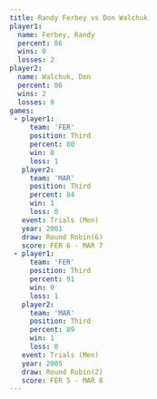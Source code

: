 ```yaml
---
title: Randy Ferbey vs Don Walchuk
player1:             
  name: Ferbey, Randy
  percent: 86        
  wins: 0            
  losses: 2          
player2:             
  name: Walchuk, Don 
  percent: 86        
  wins: 2            
  losses: 0          
games:
 - player1:         
     team: 'FER'    
     position: Third
     percent: 80    
     win: 0         
     loss: 1        
   player2:         
     team: 'MAR'    
     position: Third
     percent: 84    
     win: 1         
     loss: 0        
   event: Trials (Men) 
   year: 2001          
   draw: Round Robin(6)
   score: FER 6 - MAR 7
 - player1:         
     team: 'FER'    
     position: Third
     percent: 91    
     win: 0         
     loss: 1        
   player2:         
     team: 'MAR'    
     position: Third
     percent: 89    
     win: 1         
     loss: 0        
   event: Trials (Men) 
   year: 2005          
   draw: Round Robin(2)
   score: FER 5 - MAR 8
---
```

